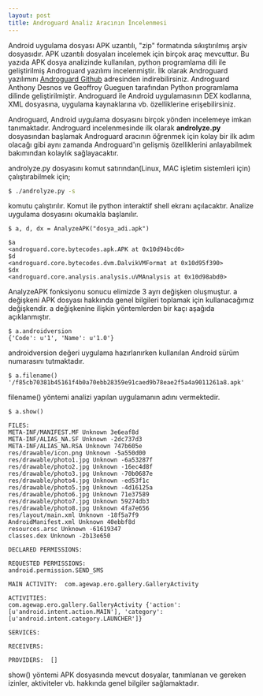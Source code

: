 ```yaml
---
layout: post
title: Androguard Analiz Aracının İncelenmesi
---
```


Android uygulama dosyası APK uzantılı, "zip" formatında sıkıştırılmış arşiv dosyasıdır. 
APK uzantılı dosyaları incelemek için birçok araç mevcuttur. Bu yazıda APK dosya analizinde kullanılan,
python programlama dili ile geliştirilmiş Androguard yazılımı incelenmiştir. İlk olarak
Androguard yazılımını [Androguard Github](https://github.com/androguard/androguard) adresinden indirebilirsiniz. Androguard Anthony Desnos
ve Geoffroy Gueguen tarafından Python programlama dilinde geliştirilmiştir. Androguard ile Android uygulamasının 
DEX kodlarına, XML dosyasına, uygulama kaynaklarına vb. özelliklerine erişebilirsiniz. 

Androguard, Android uygulama dosyasını birçok yönden incelemeye imkan tanımaktadır. Androguard incelenmesinde ilk olarak **androlyze.py** 
dosyasından başlamak Androguard aracının öğrenmek için kolay bir ilk adım olacağı gibi aynı zamanda Androguard'ın gelişmiş özelliklerini
anlayabilmek bakımından kolaylık sağlayacaktır.

androlyze.py dosyasını komut satırından(Linux, MAC işletim sistemleri için) çalıştırabilmek için;

```bash
$ ./androlyze.py -s
```
komutu çalıştırılır. Komut ile python interaktif shell ekranı açılacaktır. Analize uygulama dosyasını okumakla başlanılır.

~~~
$ a, d, dx = AnalyzeAPK("dosya_adi.apk")

$a
<androguard.core.bytecodes.apk.APK at 0x10d94bcd0>
$d
<androguard.core.bytecodes.dvm.DalvikVMFormat at 0x10d95f390>
$dx
<androguard.core.analysis.analysis.uVMAnalysis at 0x10d98abd0>
~~~

AnalyzeAPK fonksiyonu sonucu elimizde 3 ayrı değişken oluşmuştur. a değişkeni APK dosyası hakkında genel
bilgileri toplamak için kullanacağımız değişkendir. a değişkenine ilişkin yöntemlerden bir kaçı aşağıda açıklanmıştır.


~~~
$ a.androidversion 
{'Code': u'1', 'Name': u'1.0'}
~~~

androidversion değeri uygulama hazırlanırken kullanılan Android sürüm numarasını tutmaktadır. 

~~~
$ a.filename() 
'/f85cb70381b45161f4b0a70ebb28359e91caed9b78eae2f5a4a9011261a8.apk'
~~~

filename() yöntemi analizi yapılan uygulamanın adını vermektedir.

~~~
$ a.show()

FILES: 
META-INF/MANIFEST.MF Unknown 3e6eaf8d
META-INF/ALIAS_NA.SF Unknown -2dc737d3
META-INF/ALIAS_NA.RSA Unknown 747b605e
res/drawable/icon.png Unknown -5a550d00
res/drawable/photo1.jpg Unknown -6a53287f
res/drawable/photo2.jpg Unknown -16ec4d8f
res/drawable/photo3.jpg Unknown -70b0687e
res/drawable/photo4.jpg Unknown -ed53f1c
res/drawable/photo5.jpg Unknown -4d16125a
res/drawable/photo6.jpg Unknown 71e37589
res/drawable/photo7.jpg Unknown 59274db3
res/drawable/photo8.jpg Unknown 4fa7e656
res/layout/main.xml Unknown -18f5a7f9
AndroidManifest.xml Unknown 40ebbf8d
resources.arsc Unknown -61619347
classes.dex Unknown -2b13e650

DECLARED PERMISSIONS:

REQUESTED PERMISSIONS:
android.permission.SEND_SMS

MAIN ACTIVITY:  com.agewap.ero.gallery.GalleryActivity

ACTIVITIES: 
com.agewap.ero.gallery.GalleryActivity {'action': [u'android.intent.action.MAIN'], 'category': [u'android.intent.category.LAUNCHER']}

SERVICES: 

RECEIVERS: 

PROVIDERS:  []
~~~
show() yöntemi APK dosyasında mevcut dosyalar, tanımlanan ve gereken izinler, aktiviteler vb. hakkında genel bilgiler
sağlamaktadır.